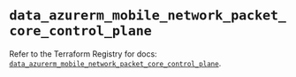 # `data_azurerm_mobile_network_packet_core_control_plane`

Refer to the Terraform Registry for docs: [`data_azurerm_mobile_network_packet_core_control_plane`](https://registry.terraform.io/providers/hashicorp/azurerm/4.48.0/docs/data-sources/mobile_network_packet_core_control_plane).
